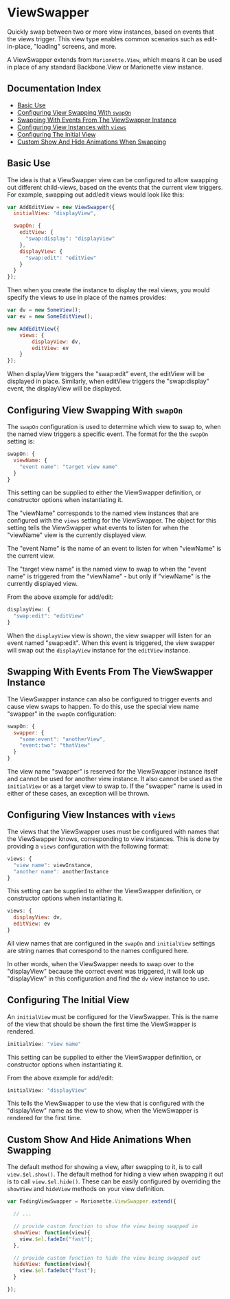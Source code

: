 # ViewSwapper

Quickly swap between two or more view instances, based on events that the
views trigger. This view type enables common scenarios such as edit-in-place, "loading"
screens, and more.

A ViewSwapper extends from `Marionette.View`, which means it can be used 
in place of any standard Backbone.View or Marionette view instance. 

## Documentation Index

* [Basic Use](#basic-use)
* [Configuring View Swapping With `swapOn`](#configuring-view-swapping-with-swapon)
* [Swapping With Events From The ViewSwapper Instance](#swapping-with-events-from-the-viewswapper-instance)
* [Configuring View Instances with `views`](#configuring-view-instances-with-views)
* [Configuring The Initial View](#configuring-the-initial-view)
* [Custom Show And Hide Animations When Swapping](#cusom-show-and-hide-animations-when-swapping)

## Basic Use

The idea is that a ViewSwapper view can be configured to allow swapping out 
different child-views, based on the events that the current view triggers. 
For example, swapping out add/edit views would look like this:

```js
var AddEditView = new ViewSwapper({
  initialView: "displayView",

  swapOn: {
    editView: {
      "swap:display": "displayView"
    },
    displayView: {
      "swap:edit": "editView"
    }
  }
});
```

Then when you create the instance to display the real views, you would 
specify the views to use in place of the names provides:

```js
var dv = new SomeView();
var ev = new SomeEditView();

new AddEditView({
    views: {
        displayView: dv,
        editView: ev
    }
});
```

When displayView triggers the "swap:edit" event, the editView will be 
displayed in place. Similarly, when editView triggers the "swap:display" 
event, the displayView will be displayed.

## Configuring View Swapping With `swapOn`

The `swapOn` configuration is used to determine which view to swap to,
when the named view triggers a specific event. The format for the the
`swapOn` setting is:

```js
swapOn: {
  viewName: {
    "event name": "target view name"
  }
}
```

This setting can be supplied to either the ViewSwapper definition, or
constructor options when instantiating it.

The "viewName" corresponds to the named view instances that are configured
with the `views` setting for the ViewSwapper. The object for this setting
tells the ViewSwapper what events to listen for when the "viewName" view
is the currently displayed view.

The "event Name" is the name of an event to listen for when "viewName" is
the current view. 

The "target view name" is the named view to swap to when the "event name"
is triggered from the "viewName" - but only if "viewName" is the currently
displayed view.

From the above example for add/edit:

```js
displayView: {
  "swap:edit": "editView"
}
```

When the `displayView` view is shown, the view swapper will listen for an
event named "swap:edit". When this event is triggered, the view swapper
will swap out the `displayView` instance for the `editView` instance.

## Swapping With Events From The ViewSwapper Instance

The ViewSwapper instance can also be configured to trigger events and
cause view swaps to happen. To do this, use the special view name "swapper"
in the `swapOn` configuration:

```js
swapOn: {
  swapper: {
    "some:event": "anotherView",
    "event:two": "thatView"
  }
}
```

The view name "swapper" is reserved for the ViewSwapper instance itself
and cannot be used for another view instance. It also cannot be used as
the `initialView` or as a target view to swap to. If the "swapper" name
is used in either of these cases, an exception will be thrown.

## Configuring View Instances with `views`

The views that the ViewSwapper uses must be configured with names that
the ViewSwapper knows, corresponding to view instances. This is done
by providing a `views` configuration with the following format:

```js
views: {
  "view name": viewInstance,
  "another name": anotherInstance
}
```

This setting can be supplied to either the ViewSwapper definition, or
constructor options when instantiating it.

```js
views: {
  displayView: dv,
  editView: ev
}
```

All view names that are configured in the `swapOn` and `initialView`
settings are string names that correspond to the names configured here.

In other words, when the ViewSwapper needs to swap over to the 
"displayView" because the correct event was triggered, it will look up 
"displayView" in this configuration and find the `dv` view instance to use.

## Configuring The Initial View

An `initialView` must be configured for the ViewSwapper. This is the name
of the view that should be shown the first time the ViewSwapper is
rendered.

```js
initialView: "view name"
```

This setting can be supplied to either the ViewSwapper definition, or
constructor options when instantiating it.

From the above example for add/edit:

```js
initialView: "displayView"
```

This tells the ViewSwapper to use the view that is configured with the
"displayView" name as the view to show, when the ViewSwapper is
rendered for the first time.

## Custom Show And Hide Animations When Swapping

The default method for showing a view, after swapping to it, is to call
`view.$el.show()`. The default method for hiding a view when swapping it
out is to call `view.$el.hide()`. These can be easily configured by
overriding the `showView` and `hideView` methods on your view definition.

```js
var FadingViewSwapper = Marionette.ViewSwapper.extend({

  // ...

  // provide custom function to show the view being swapped in
  showView: function(view){
    view.$el.fadeIn("fast");
  },

  // provide custom function to hide the view being swapped out
  hideView: function(view){
    view.$el.fadeOut("fast");
  }

});
```
